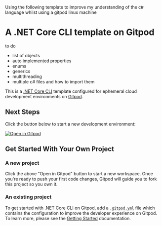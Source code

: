  Using the following template to improve my understanding of the c# language whilst using a gitpod linux machine


# A .NET Core CLI template on Gitpod

 to do

 * list of objects
 * auto implemented properties
 * enums
* generics
* multithreading
 * multiple c# files and how to import them

 


This is a [.NET Core CLI](https://docs.microsoft.com/en-us/dotnet/core/introduction) template configured for ephemeral cloud development environments on [Gitpod](https://www.gitpod.io/).

## Next Steps

Click the button below to start a new development environment:

[![Open in Gitpod](https://gitpod.io/button/open-in-gitpod.svg)](https://gitpod.io/#https://github.com/gitpod-io/template-dotnet-core-cli-csharp)

## Get Started With Your Own Project

### A new project

Click the above "Open in Gitpod" button to start a new workspace. Once you're ready to push your first code changes, Gitpod will guide you to fork this project so you own it.

### An existing project

To get started with .NET Core CLI on Gitpod, add a [`.gitpod.yml`](./.gitpod.yml) file which contains the configuration to improve the developer experience on Gitpod. To learn more, please see the [Getting Started](https://www.gitpod.io/docs/getting-started) documentation.
